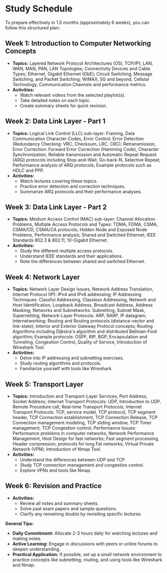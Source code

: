 # Study Schedule

To prepare effectively in 1.5 months (approximately 6 weeks), you can follow this structured plan:

## Week 1: Introduction to Computer Networking Concepts

- **Topics:** Layered Network Protocol Architectures (OSI, TCP/IP); LAN, WAN, MAN, PAN, LAN Topologies; Connectivity Devices and Cable Types; Ethernet, Gigabit Ethernet (GbE); Circuit Switching, Message Switching, and Packet Switching; WiMAX, 5G and beyond, Cellular Technology, Communication Channels and performance metrics.
- **Activities:**
  - Watch relevant videos from the selected playlist(s).
  - Take detailed notes on each topic.
  - Create summary sheets for quick revision.

## Week 2: Data Link Layer - Part 1

- **Topics:** Logical Link Control (LLC) sub-layer: Framing, Data Communication Character Codes, Error Control: Error Detection (Redundancy Checking: VRC, Checksum, LRC, CRC); Retransmission, Error Correction: Forward Error Correction (Hamming Code), Character Synchronization, Reliable transmission and Automatic Repeat Request (ARQ) protocols including Stop-and-Wait, Go-back-N, Selective Repeat; Performance analysis of ARQ protocols; Example protocols such as HDLC and PPP.
- **Activities:**
  - Watch lectures covering these topics.
  - Practice error detection and correction techniques.
  - Summarize ARQ protocols and their performance analyses.

## Week 3: Data Link Layer - Part 2

- **Topics:** Medium Access Control (MAC) sub-layer: Channel Allocation Problems, Multiple Access Protocols and Types: TDMA, FDMA, CSMA, CSMA/CD, CSMA/CA protocols; Hidden Node and Exposed Node Problems, Performance analysis; Shared and Switched Ethernet; IEEE Standards 802.3 & 802.11, 10-Gigabit Ethernet.
- **Activities:**
  - Study the different multiple access protocols.
  - Understand IEEE standards and their applications.
  - Note the differences between shared and switched Ethernet.

## Week 4: Network Layer

- **Topics:** Network Layer Design Issues, Network Address Translation, Internet Protocol (IP): IPv4 and IPv6 addressing; IP Addressing Techniques: Classful Addressing, Classless Addressing, Network and Host Identification, Loopback Address, Broadcast Address, Address Masking; Networks and Subnetworks: Subnetting, Subnet Mask, Supernetting; Network-Layer Protocols: ARP, RARP, IP datagram; Internetworking: Routing and Routing protocols (distance-vector and link-state); Interior and Exterior Gateway Protocol concepts; Routing Algorithms including Dijkstra's algorithm and distributed Bellman-Ford algorithm; Example protocols: OSPF, RIP, BGP, Encapsulation and Tunneling, Congestion Control, Quality of Service, Introduction of Wireshark Tool.
- **Activities:**
  - Delve into IP addressing and subnetting exercises.
  - Study routing algorithms and protocols.
  - Familiarize yourself with tools like Wireshark.

## Week 5: Transport Layer

- **Topics:** Introduction and Transport-Layer Services, Port Address, Socket Address; Internet Transport Protocols: UDP, Introduction to UDP, Remote Procedure call, Real-time Transport Protocols; Internet Transport Protocols: TCP, service model, TCP protocol, TCP segment header, TCP Connection establishment, TCP Connection Release, TCP Connection management modeling, TCP sliding window, TCP Timer management, TCP Congestion control; Performance Issues: Performance problems in computer networks, Network Performance Management, Host Design for fast networks; Fast segment processing, Header compression, protocols for long Fat networks; Virtual Private Network (VPN); Introduction of Nmap Tool.
- **Activities:**
  - Understand the differences between UDP and TCP.
  - Study TCP connection management and congestion control.
  - Explore VPNs and tools like Nmap.

## Week 6: Revision and Practice

- **Activities:**
  - Review all notes and summary sheets.
  - Solve past exam papers and sample questions.
  - Clarify any remaining doubts by revisiting specific lectures.

**General Tips:**

- **Daily Commitment:** Allocate 2-3 hours daily for watching lectures and making notes.
- **Active Learning:** Engage in discussions with peers or online forums to deepen understanding.
- **Practical Application:** If possible, set up a small network environment to practice concepts like subnetting, routing, and using tools like Wireshark and Nmap.